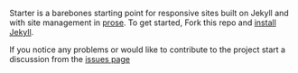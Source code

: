 Starter is a barebones starting point for responsive sites built on Jekyll and with
site management in [prose](http://prose.io). To get started, Fork this repo and [install Jekyll](http://jekyllrb.com/docs/installation).

If you notice any problems or would like to contribute to the project start a discussion from the [issues page](https://github.com/prose/starter/issues)